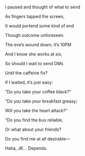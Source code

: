 I paused and thought of what to send 

As fingers tapped the screen,

It would portend some kind of end 

Though outcome unforeseen. 

  

The eve’s wound down; it’s 10PM

And I know she works at six,

So should I wait to send DMs 

Until the caffeine fix?

  

If I waited, it’s just easy:

“Do you take your coffee black?”

“Do you take your breakfast greasy;

Will you take the heart attack?”

  

“Do you find the bus reliable,

Or what about your friends?

Do you find me at all desirable—

Haha, JK... Depends.